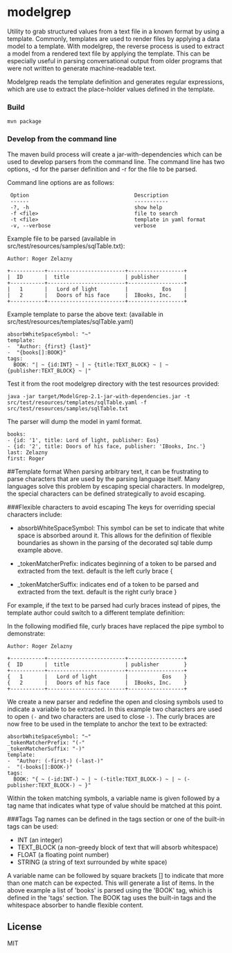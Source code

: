 
modelgrep
===========

Utility to grab structured values from a text file in a known format by using
a template. Commonly, templates are used to render files by applying
a data model to a template. With modelgrep, the reverse process is used
to extract a model from a rendered text file by applying the template. This
can be especially useful in parsing conversational output from older programs
that were not written to generate machine-readable text.

Modelgrep reads the template definition and generates regular expressions, which
are use to extract the place-holder values defined in the template.

### Build

    mvn package

### Develop from the command line

The maven build process will create a jar-with-dependencies which can be used to
develop parsers from the command line. The command line has two options, -d for
the parser definition and -r for the file to be parsed.

Command line options are as follows:

     Option                                  Description                            
     ------                                  -----------                            
     -?, -h                                  show help                              
     -f <file>                               file to search                         
     -t <file>                               template in yaml format                
     -v, --verbose                           verbose  


Example file to be parsed (available in src/test/resources/samples/sqlTable.txt):

    Author: Roger Zelazny
    
    +-----------+-------------------------+------------------+
    |  ID       |  title                  | publisher        | 
    +-----------+-------------------------+------------------+
    |   1       |   Lord of light         |           Eos    |
    |   2       |   Doors of his face     |  IBooks, Inc.    |
    +-----------+-------------------------+------------------+

Example template to parse the above text: (available in src/test/resources/templates/sqlTable.yaml)

    absorbWhiteSpaceSymbol: "~"
    template:
    -  "Author: {first} {last}"
    -  "{books[]:BOOK}"
    tags:
      BOOK: "| ~ {id:INT} ~ | ~ {title:TEXT_BLOCK} ~ | ~ {publisher:TEXT_BLOCK} ~ |"


Test it from the root modelgrep directory with the test resources provided:

    java -jar target/ModelGrep-2.1-jar-with-dependencies.jar -t src/test/resources/templates/sqlTable.yaml -f src/test/resources/samples/sqlTable.txt

The parser will dump the model in yaml format.

    books:
    - {id: '1', title: Lord of light, publisher: Eos}
    - {id: '2', title: Doors of his face, publisher: 'IBooks, Inc.'}
    last: Zelazny
    first: Roger

##Template format
When parsing arbitrary text, it can be frustrating to parse characters that are
used by the parsing language itself. Many languages solve this problem by escaping
special characters. In modelgrep, the special characters can be defined
strategically to avoid escaping.

###Flexible characters to avoid escaping
The keys for overriding special characters include:

* absorbWhiteSpaceSymbol: This symbol can be set to indicate that white space is absorbed around it. This allows for the definition of flexible boundaries as shown in the parsing of the decorated sql table dump example above.

* _tokenMatcherPrefix: indicates beginning of a token to be parsed and extracted from the text. default is the left curly brace {

* _tokenMatcherSuffix: indicates end of a token to be parsed and extracted from the text. default is the right curly brace }

For example, if the text to be parsed had curly braces instead of pipes, the
template author could switch to a different template definition:


In the following modified file, curly braces have replaced the pipe symbol
to demonstrate:

    Author: Roger Zelazny
    
    +-----------+-------------------------+------------------+
    {  ID       |  title                  | publisher        }
    +-----------+-------------------------+------------------+
    {   1       |   Lord of light         |           Eos    }
    {   2       |   Doors of his face     |  IBooks, Inc.    }
    +-----------+-------------------------+------------------+


We create a new parser and redefine the open and closing symbols used to
indicate a variable to be extracted. In this example two characters are
used to open `(-` and two characters are used to close `-)`. The curly
braces are now free to be used in the template to anchor the text to be extracted:

    absorbWhiteSpaceSymbol: "~"
    _tokenMatcherPrefix: "(-"
    _tokenMatcherSuffix: "-)"
    template:
    -  "Author: (-first-) (-last-)"
    -  "(-books[]:BOOK-)"
    tags:
      BOOK: "{ ~ (-id:INT-) ~ | ~ (-title:TEXT_BLOCK-) ~ | ~ (-publisher:TEXT_BLOCK-) ~ }"

Within the token matching symbols, a variable name is given followed by a
tag name that indicates what type of value should be matched at this point.


###Tags
Tag names can be defined in the tags section or one of the built-in tags can be used:

 * INT (an integer)
 * TEXT_BLOCK  (a non-greedy block of text that will absorb whitespace)
 * FLOAT  (a floating point number)
 * STRING (a string of text surrounded by white space)

A variable name can be followed by square brackets [] to indicate that more than one
match can be expected. This will generate a list of items. In the above example a list
of 'books' is parsed using the 'BOOK' tag, which is defined in the 'tags' section.
The BOOK tag uses the built-in tags and the whitespace absorber to handle flexible content.

## License

MIT
